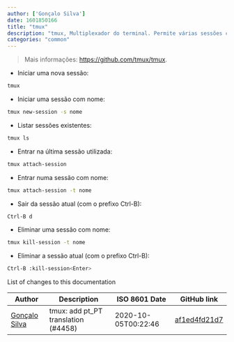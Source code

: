 ```yaml
---
author: ['Gonçalo Silva']
date: 1601850166
title: "tmux"
description: "tmux, Multiplexador do terminal. Permite várias sessões com janelas, painéis e muito mais."
categories: "common"
---
```

> Mais informações: <https://github.com/tmux/tmux>.

- Iniciar uma nova sessão:

```bash
tmux
```

- Iniciar uma sessão com nome:

```bash
tmux new-session -s nome
```

- Listar sessões existentes:

```bash
tmux ls
```

- Entrar na última sessão utilizada:

```bash
tmux attach-session
```

- Entrar numa sessão com nome:

```bash
tmux attach-session -t nome
```

- Sair da sessão atual (com o prefixo Ctrl-B):

```bash
Ctrl-B d
```

- Eliminar uma sessão com nome:

```bash
tmux kill-session -t nome
```

- Eliminar a sessão atual (com o prefixo Ctrl-B):

```bash
Ctrl-B :kill-session<Enter>
```
List of changes to this documentation


Author | Description | ISO 8601 Date | GitHub link
------|-----|-----|-----
[Gonçalo Silva](mailto:27678178+gplgps@users.noreply.github.com) | tmux: add pt_PT translation (#4458) | 2020-10-05T00:22:46 | [af1ed4fd21d7](https://github.com/tldr-pages/tldr/commit/af1ed4fd21d7e0be18748c739b73d9034b67ebb2)

